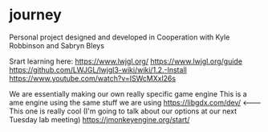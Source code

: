 # journey
Personal project designed and developed in Cooperation with Kyle Robbinson and Sabryn Bleys

Srart learning here:
https://www.lwjgl.org/
https://www.lwjgl.org/guide
https://github.com/LWJGL/lwjgl3-wiki/wiki/1.2.-Install
https://www.youtube.com/watch?v=ISWcMXxl26s


We are essentially making our own really specific game engine
This is a ame engine using the same stuff we are using 
https://libgdx.com/dev/ <--- This one is really cool (I'm going to talk about our options at our next Tuesday lab meeting)
https://jmonkeyengine.org/start/


